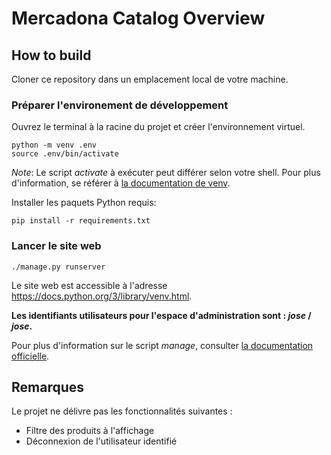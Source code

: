 # Mercadona Catalog Overview

## How to build

Cloner ce repository dans un emplacement local de votre machine.

### Préparer l'environement de développement

Ouvrez le terminal à la racine du projet et créer l'environnement virtuel.

```
python -m venv .env
source .env/bin/activate
```
*Note*: Le script _activate_ à exécuter peut différer selon votre shell.
Pour plus d'information, se référer à [la documentation de venv](https://docs.python.org/3/library/venv.html).

Installer les paquets Python requis:

```
pip install -r requirements.txt
```

### Lancer le site web

```
./manage.py runserver
```

Le site web est accessible à l'adresse https://docs.python.org/3/library/venv.html.

**Les identifiants utilisateurs pour l'espace d'administration sont : _jose_ / _jose_.**

Pour plus d'information sur le script _manage_, consulter [la documentation officielle](https://docs.djangoproject.com/en/4.2/ref/django-admin/).

## Remarques

Le projet ne délivre pas les fonctionnalités suivantes :

- Filtre des produits à l'affichage
- Déconnexion de l'utilisateur identifié






